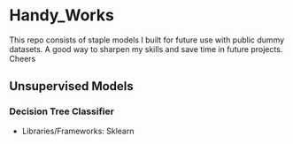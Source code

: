 # Handy_Works
This repo consists of staple models I built for future use with public dummy datasets. A good way to sharpen my skills and save time in future projects. Cheers

## Unsupervised Models
### Decision Tree Classifier
- Libraries/Frameworks: Sklearn
 
